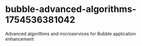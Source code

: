 # bubble-advanced-algorithms-1754536381042
Advanced algorithms and microservices for Bubble application enhancement

